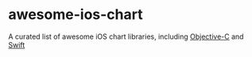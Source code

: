 # awesome-ios-chart

A curated list of awesome iOS chart libraries, including [Objective-C](./Objective-C.md) and [Swift](./README.md#Swift)

